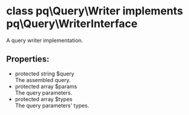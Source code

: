 # class pq\Query\Writer implements pq\Query\WriterInterface

A query writer implementation.

## Properties:

* protected string $query  
  The assembled query.
* protected array $params  
  The query parameters.
* protected array $types  
  The query parameters' types.

